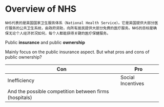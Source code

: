 # Overview of NHS

	NHS代表的是英国国家卫生服务体系（National Health Service）。它是英国提供大部分医疗服务的公共卫生系统，由政府资助，向所有居民提供大部分免费的医疗服务。NHS的目标是确保无论个人经济状况如何，每个人都能获得关键的医疗保健服务。

Public **insurance** and public **ownership**

Mainly focus on the public insurance aspect. But what pros and cons of public ownership?

| Con | Pro |
| ---- | ---- |
| Inefficiency | Social Incentives |
| And the possible competition between firms (hospitals) |  |